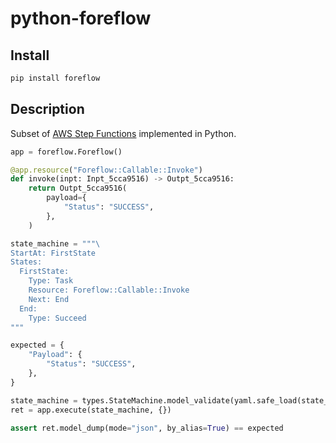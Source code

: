 # python-foreflow

## Install

```bash
pip install foreflow
```

## Description

Subset of [AWS Step Functions](https://docs.aws.amazon.com/step-functions/latest/dg/concepts-states.html) implemented in Python.

```python
app = foreflow.Foreflow()

@app.resource("Foreflow::Callable::Invoke")
def invoke(inpt: Inpt_5cca9516) -> Outpt_5cca9516:
    return Outpt_5cca9516(
        payload={
            "Status": "SUCCESS",
        },
    )

state_machine = """\
StartAt: FirstState
States:
  FirstState:
    Type: Task
    Resource: Foreflow::Callable::Invoke
    Next: End
  End:
    Type: Succeed
"""

expected = {
    "Payload": {
        "Status": "SUCCESS",
    },
}

state_machine = types.StateMachine.model_validate(yaml.safe_load(state_machine))
ret = app.execute(state_machine, {})

assert ret.model_dump(mode="json", by_alias=True) == expected
```
